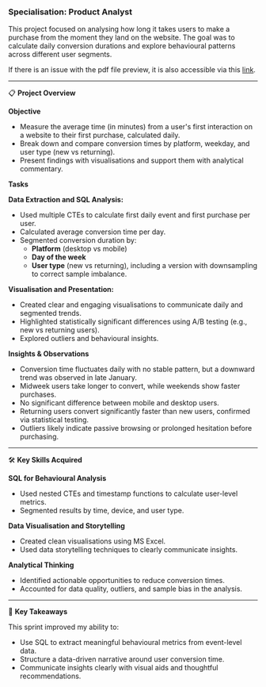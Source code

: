 ### Specialisation: Product Analyst

This project focused on analysing how long it takes users to make a purchase from the moment they land on the website. The goal was to calculate daily conversion durations and explore behavioural patterns across different user segments.

If there is an issue with the pdf file preview, it is also accessible via this [link](https://drive.google.com/file/d/1g0ZNAQ2VKIENTlueFkkf2Hbxss-aBsIR/view?usp=sharing).

---

📋 **Project Overview**

**Objective**
- Measure the average time (in minutes) from a user's first interaction on a website to their first purchase, calculated daily.
- Break down and compare conversion times by platform, weekday, and user type (new vs returning).
- Present findings with visualisations and support them with analytical commentary.

**Tasks**

**Data Extraction and SQL Analysis:**
- Used multiple CTEs to calculate first daily event and first purchase per user.
- Calculated average conversion time per day.
- Segmented conversion duration by:
  - **Platform** (desktop vs mobile)
  - **Day of the week**
  - **User type** (new vs returning), including a version with downsampling to correct sample imbalance.

**Visualisation and Presentation:**
- Created clear and engaging visualisations to communicate daily and segmented trends.
- Highlighted statistically significant differences using A/B testing (e.g., new vs returning users).
- Explored outliers and behavioural insights.

**Insights & Observations**
- Conversion time fluctuates daily with no stable pattern, but a downward trend was observed in late January.
- Midweek users take longer to convert, while weekends show faster purchases.
- No significant difference between mobile and desktop users.
- Returning users convert significantly faster than new users, confirmed via statistical testing.
- Outliers likely indicate passive browsing or prolonged hesitation before purchasing.

---

🛠️ **Key Skills Acquired**

**SQL for Behavioural Analysis**
- Used nested CTEs and timestamp functions to calculate user-level metrics.
- Segmented results by time, device, and user type.

**Data Visualisation and Storytelling**
- Created clean visualisations using MS Excel.
- Used data storytelling techniques to clearly communicate insights.

**Analytical Thinking**
- Identified actionable opportunities to reduce conversion times.
- Accounted for data quality, outliers, and sample bias in the analysis.

---

🌟 **Key Takeaways**

This sprint improved my ability to:
- Use SQL to extract meaningful behavioural metrics from event-level data.
- Structure a data-driven narrative around user conversion time.
- Communicate insights clearly with visual aids and thoughtful recommendations.
